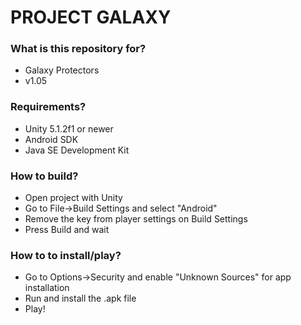 # PROJECT GALAXY #

### What is this repository for? ###

* Galaxy Protectors
* v1.05

### Requirements? ###

* Unity 5.1.2f1 or newer
* Android SDK
* Java SE Development Kit

### How to build? ###

* Open project with Unity
* Go to File->Build Settings and select "Android"
* Remove the key from player settings on Build Settings
* Press Build and wait

### How to to install/play? ###

* Go to Options->Security and enable "Unknown Sources" for app installation
* Run and install the .apk file
* Play!


